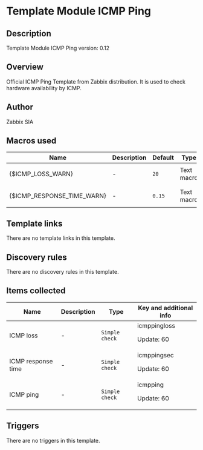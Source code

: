 # Template Module ICMP Ping

## Description

Template Module ICMP Ping version: 0.12

## Overview

Official ICMP Ping Template from Zabbix distribution. It is used to check hardware availability by ICMP.



## Author

Zabbix SIA

## Macros used

|Name|Description|Default|Type|
|----|-----------|-------|----|
|{$ICMP_LOSS_WARN}|<p>-</p>|`20`|Text macro|
|{$ICMP_RESPONSE_TIME_WARN}|<p>-</p>|`0.15`|Text macro|
## Template links

There are no template links in this template.

## Discovery rules

There are no discovery rules in this template.

## Items collected

|Name|Description|Type|Key and additional info|
|----|-----------|----|----|
|ICMP loss|<p>-</p>|`Simple check`|icmppingloss<p>Update: 60</p>|
|ICMP response time|<p>-</p>|`Simple check`|icmppingsec<p>Update: 60</p>|
|ICMP ping|<p>-</p>|`Simple check`|icmpping<p>Update: 60</p>|
## Triggers

There are no triggers in this template.

